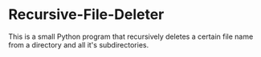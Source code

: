 # Recursive-File-Deleter

This is a small Python program that recursively deletes a certain file name from a directory and all it's subdirectories.
